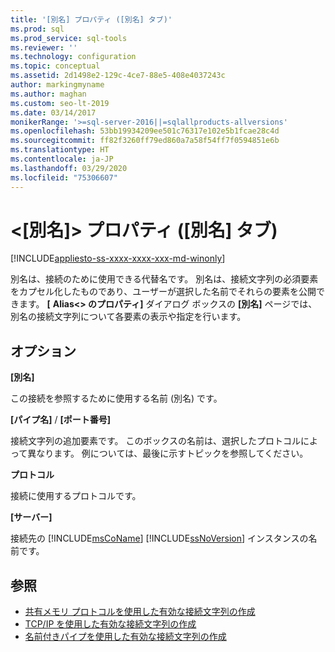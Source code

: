```yaml
---
title: '[別名] プロパティ ([別名] タブ)'
ms.prod: sql
ms.prod_service: sql-tools
ms.reviewer: ''
ms.technology: configuration
ms.topic: conceptual
ms.assetid: 2d1498e2-129c-4ce7-88e5-408e4037243c
author: markingmyname
ms.author: maghan
ms.custom: seo-lt-2019
ms.date: 03/14/2017
monikerRange: '>=sql-server-2016||=sqlallproducts-allversions'
ms.openlocfilehash: 53bb19934209ee501c76317e102e5b1fcae28c4d
ms.sourcegitcommit: ff82f3260ff79ed860a7a58f54ff7f0594851e6b
ms.translationtype: HT
ms.contentlocale: ja-JP
ms.lasthandoff: 03/29/2020
ms.locfileid: "75306607"
---
```

# <a name="ltaliasgt-properties-alias-tab"></a>&lt;[別名]&gt; プロパティ ([別名] タブ)

[!INCLUDE[appliesto-ss-xxxx-xxxx-xxx-md-winonly](../../includes/appliesto-ss-xxxx-xxxx-xxx-md-winonly.md)]

別名は、接続のために使用できる代替名です。 別名は、接続文字列の必須要素をカプセル化したものであり、ユーザーが選択した名前でそれらの要素を公開できます。 **[** **Alias\<> のプロパティ]** ダイアログ ボックスの **[別名]** ページでは、別名の接続文字列について各要素の表示や指定を行います。

## <a name="options"></a>オプション

**[別名]**

この接続を参照するために使用する名前 (別名) です。  

**[パイプ名]**  /  **[ポート番号]**  

接続文字列の追加要素です。 このボックスの名前は、選択したプロトコルによって異なります。 例については、最後に示すトピックを参照してください。  

**プロトコル**

接続に使用するプロトコルです。

**[サーバー]**

接続先の [!INCLUDE[msCoName](../../includes/msconame-md.md)] [!INCLUDE[ssNoVersion](../../includes/ssnoversion-md.md)] インスタンスの名前です。  

## <a name="see-also"></a>参照

- [共有メモリ プロトコルを使用した有効な接続文字列の作成](../../tools/configuration-manager/creating-a-valid-connection-string-using-shared-memory-protocol.md)
- [TCP/IP を使用した有効な接続文字列の作成](../../tools/configuration-manager/creating-a-valid-connection-string-using-tcp-ip.md)
- [名前付きパイプを使用した有効な接続文字列の作成](https://msdn.microsoft.com/library/90930ff2-143b-4651-8ae3-297103600e4f)